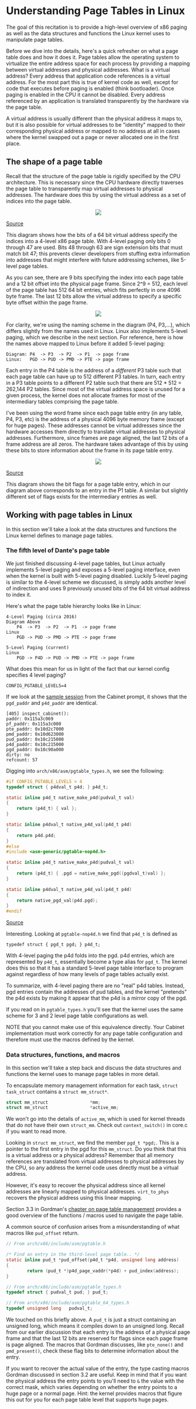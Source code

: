 # Understanding Page Tables in Linux
The goal of this recitation is to provide a high-level overview of x86 paging as
well as the data structures and functions the Linux kernel uses to manipulate
page tables.

Before we dive into the details, here's a quick refresher on what a page table
does and how it does it. Page tables allow the operating system to virtualize
the entire address space for each process by providing a mapping between virtual
addresses and physical addresses. What is a virtual address? Every address that
application code references is a virtual address. For the most part this is true
of kernel code as well, except for code that executes before paging is enabled
(think bootloader). Once paging is enabled in the CPU it cannot be disabled.
Every address referenced by an application is translated transparently by the
hardware via the page table.

A virtual address is usually different than the physical address it maps to, but
it is also possible for virtual addresses to be "identity" mapped to their
corresponding physical address or mapped to no address at all in cases where the
kernel swapped out a page or never allocated one in the first place.

## The shape of a page table
Recall that the structure of the page table is rigidly specified by the CPU
architecture. This is necessary since the CPU hardware directly traverses the
page table to transparently map virtual addresses to physical addresses. The
hardware does this by using the virtual address as a set of indices into the
page table.

<div align='center'>
    <img src='./x86_address_structure.svg'/>
</div>

[Source](https://os.phil-opp.com/page-tables)

This diagram shows how the bits of a 64 bit virtual address specify the indices
into a 4-level x86 page table. With 4-level paging only bits 0 through 47 are
used. Bits 48 through 63 are sign extension bits that must match bit 47; this
prevents clever developers from stuffing extra information into addresses that
might interfere with future addressing schemes, like 5-level page tables.

As you can see, there are 9 bits specifying the index into each page table and a
12 bit offset into the physical page frame. Since 2^9 = 512, each level of the
page table has 512 64 bit entries, which fits perfectly in one 4096 byte frame.
The last 12 bits allow the virtual address to specify a specific byte offset
within the page frame.

<div align='center'>
    <img src='./X86_Paging_64bit.svg'/>
</div>

For clarity, we're using the naming scheme in the diagram (P4, P3,...), which
differs slightly from the names used in Linux. Linux also implements 5-level
paging, which we describe in the next section. For reference, here is how the
names above mapped to Linux before it added 5-level paging:

```
Diagram: P4  -> P3  -> P2  -> P1  -> page frame
Linux:   PGD -> PUD -> PMD -> PTE -> page frame
```

Each entry in the P4 table is the address of a *different* P3 table such that
each page table can have up to 512 different P3 tables. In turn, each entry in a
P3 table points to a different P2 table such that there are 512 * 512 = 262,144
P2 tables. Since most of the virtual address space is unused for a given
process, the kernel does not allocate frames for most of the intermediary tables
comprising the page table.

I've been using the word frame since each page table entry (in any table, P4,
P3, etc) is the address of a physical 4096 byte memory frame (except for huge
pages). These addresses cannot be virtual addresses since the hardware accesses
them directly to translate virtual addresses to physical addresses. Furthermore,
since frames are page aligned, the last 12 bits of a frame address are all
zeros. The hardware takes advantage of this by using these bits to store
information about the frame in its page table entry.

<div align='center'>
<img src='./Page_table.png'/>
</div>

[Source](https://wiki.osdev.org/Paging)

This diagram shows the bit flags for a page table entry, which in our diagram
above corresponds to an entry in the P1 table. A similar but slightly different
set of flags exists for the intermediary entries as well.

## Working with page tables in Linux
In this section we'll take a look at the data structures and functions the Linux
kernel defines to manage page tables.

### The fifth level of Dante's page table
We just finished discussing 4-level page tables, but Linux actually implements
5-level paging and exposes a 5-level paging interface, even when the kernel is
built with 5-level paging disabled. Luckily 5-level paging is similar to the
4-level scheme we discussed, is simply adds another level of indirection and
uses 9 previously unused bits of the 64 bit virtual address to index it.

Here's what the page table hierarchy looks like in Linux:

```
4-Level Paging (circa 2016)
Diagram Above
    P4  -> P3  -> P2  -> P1  -> page frame
Linux
    PGD -> PUD -> PMD -> PTE -> page frame
    
5-Level Paging (current)
Linux
    PGD -> P4D -> PUD -> PMD -> PTE -> page frame
```

What does this mean for us in light of the fact that our kernel config specifies
4 level paging?

```
CONFIG_PGTABLE_LEVELS=4
```

If we look at the [sample
session](./session1.md)
from the Cabinet prompt, it shows that the `pgd_paddr` and `p4d_paddr` are
identical.

```
[405] inspect_cabinet():
paddr: 0x115a3c069
pf_paddr: 0x115a3c000
pte_paddr: 0x10d2c7000
pmd_paddr: 0x10d623000
pud_paddr: 0x10c215000
p4d_paddr: 0x10c215000
pgd_paddr: 0x10c90a000
dirty: no
refcount: 57
```

Digging into `arch/x86/asm/pgtable_types.h`, we see the following:

```C
#if CONFIG_PGTABLE_LEVELS > 4
typedef struct { p4dval_t p4d; } p4d_t;

static inline p4d_t native_make_p4d(pudval_t val)
{
	return (p4d_t) { val };
}

static inline p4dval_t native_p4d_val(p4d_t p4d)
{
	return p4d.p4d;
}
#else
#include <asm-generic/pgtable-nop4d.h>

static inline p4d_t native_make_p4d(pudval_t val)
{
	return (p4d_t) { .pgd = native_make_pgd((pgdval_t)val) };
}

static inline p4dval_t native_p4d_val(p4d_t p4d)
{
	return native_pgd_val(p4d.pgd);
}
#endif
```
[Source](https://elixir.bootlin.com/linux/v4.19.50/source/arch/x86/include/asm/pgtable_types.h#L321)

Interesting. Looking at `pgtable-nop4d.h` we find that `p4d_t` is defined as
```
typedef struct { pgd_t pgd; } p4d_t;
```

With 4-level paging the p4d folds into the pgd. p4d entries, which are
represented by `p4d_t`, essentially become a type alias for `pgd_t`. The kernel
does this so that it has a standard 5-level page table interface to program
against regardless of how many levels of page tables actually exist.

To summarize, with 4-level paging there are no "real" p4d tables. Instead, pgd
entries contain the addresses of pud tables, and the kernel "pretends" the p4d
exists by making it appear that the p4d is a mirror copy of the pgd.

If you read on in `pgtable_types.h` you'll see that the kernel uses the same
scheme for 3 and 2 level page table configurations as well.

NOTE that you cannot make use of this equivalence directly. Your Cabinet
implementation must work correctly for any page table configuration and
therefore must use the macros defined by the kernel.

### Data structures, functions, and macros
In this section we'll take a step back and discuss the data structures
and functions the kernel uses to manage page tables in more detail.

To encapsulate memory management information for each task, `struct task_struct` contains
a `struct mm_struct*`.

```C
struct mm_struct                *mm;
struct mm_struct                *active_mm;
```

We won't go into the details of `active_mm`, which is used for kernel threads that do not
have their own `struct_mm`. Check out `context_switch()` in core.c if you want to read
more.

Looking in `struct mm_struct`, we find the member `pgd_t *pgd;`. This is a
pointer to the first entry in the pgd for this `mm_struct`. Do you think that
this is a virtual address or a physical address? Remember that all memory
references are translated from virtual addresses to physical addresses by the
CPU, so any address the kernel code uses directly must be a virtual address.

However, it's easy to recover the physical address since all kernel addresses
are linearly mapped to physical addresses. `virt_to_phys` recovers the physical
address using this linear mapping.


Section 3.3 in Gordman's [chapter on page table
management](https://www.kernel.org/doc/gorman/html/understand/understand006.html)
provides a good overview of the functions / macros used to navigate the page table.

A common source of confusion arises from a misunderstanding of what macros like `pud_offset`
return. 

```C
// From arch/x86/include/asm/pgtable.h

/* Find an entry in the third-level page table.. */
static inline pud_t *pud_offset(p4d_t *p4d, unsigned long address)
{
        return (pud_t *)p4d_page_vaddr(*p4d) + pud_index(address);
}

// From arch/x86/include/asm/pgtable_types.h
typedef struct { pudval_t pud; } pud_t;

// From arch/x86/include/asm/pgtable_64_types.h
typedef unsigned long   pudval_t;
```

We touched on this briefly above. A `pud_t` is just a struct containing an
unsigned long, which means it compiles down to an unsigned long. Recall from our
earlier discussion that each entry is the address of a physical page frame and
that the last 12 bits are reserved for flags since each page frame is page
aligned. The macros that Gordman discusses, like `pte_none()` and
`pmd_present()`, check these flag bits to determine information about the entry.

If you want to recover the actual value of the entry, the type casting macros
Gordman discussed in section 3.2 are useful. Keep in mind that if you want the
physical address the entry points to you'll need to `&` the value with the
correct mask, which varies depending on whether the entry points to a huge page
or a normal page. Hint: the kernel provides macros that figure this out for you
for each page table level that supports huge pages.



